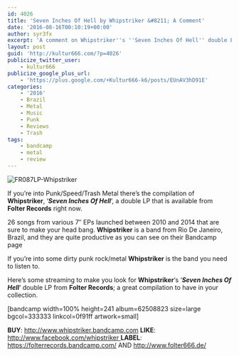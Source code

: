 ```yaml
---
id: 4026
title: 'Seven Inches Of Hell by Whipstriker &#8211; A Comment'
date: '2016-08-16T00:10:19+00:00'
author: syr3fx
excerpt: 'A comment on Whipstriker''s ''Seven Inches Of Hell'' double LP.'
layout: post
guid: 'http://kultur666.com/?p=4026'
publicize_twitter_user:
    - kultur666
publicize_google_plus_url:
    - 'https://plus.google.com/+Kultur666-k6/posts/EUnAV3hD91E'
categories:
    - '2016'
    - Brazil
    - Metal
    - Music
    - Punk
    - Reviews
    - Trash
tags:
    - bandcamp
    - metal
    - review
---
```


![FR087LP-Whipstriker](http://localhost:8080/wp-content/uploads/2016/08/fr087lp-whipstriker.jpg?w=680)

If you’re into Punk/Speed/Trash Metal there’s the compilation of **Whipstriker**, ‘***Seven Inches Of Hell***‘, a double LP that is available from **Folter Records** right now.

26 songs from various 7″ EPs launched between 2010 and 2014 that are sure to make your head bang. **Whipstriker** is a band from Rio De Janeiro, Brazil, and they are quite productive as you can see on their Bandcamp page

If you’re into some dirty punk rock/metal **Whipstriker** is the band you need to listen to.

Here’s some streaming to make you look for **Whipstriker**‘s ‘***Seven Inches Of Hell***‘ double LP from **Folter Records**; a great compilation to have in your collection.

\[bandcamp width=100% height=241 album=62508823 size=large bgcol=333333 linkcol=0f91ff artwork=small\]

**BUY**: <http://www.whipstriker.bandcamp.com>
**LIKE**: [http://www.facebook.com/whipstriker  ](http://www.facebook.com/whipstriker)**LABEL**: <https://folterrecords.bandcamp.com/> AND <http://www.folter666.de/>